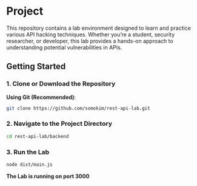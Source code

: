 # Project

This repository contains a lab environment designed to learn and practice various API hacking techniques. Whether you’re a student, security researcher, or developer, this lab provides a hands-on approach to understanding potential vulnerabilities in APIs.

## Getting Started

### 1. Clone or Download the Repository

**Using Git (Recommended)**:
```bash
git clone https://github.com/somokim/rest-api-lab.git
```

### 2. Navigate to the Project Directory
```bash
cd rest-api-lab/backend
```

### 3. Run the Lab
```bash
node dist/main.js
```
**The Lab is running on port 3000**

